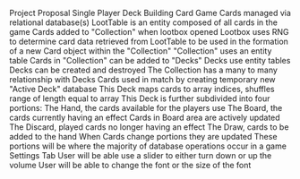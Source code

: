 Project Proposal
Single Player Deck Building Card Game
  Cards managed via relational database(s)
  LootTable is an entity composed of all cards in the game
  Cards added to "Collection" when lootbox opened
    Lootbox uses RNG to determine card data retrieved from LootTable to be used in the formation of a new Card object within the "Collection"
      "Collection" uses an entity table
  Cards in "Collection" can be added to "Decks"
    Decks use entity tables
    Decks can be created and destroyed
  The Collection has a many to many relationship with Decks 
  Cards used in match by creating temporary new "Active Deck" database
    This Deck maps cards to array indices, shuffles range of length equal to array
    This Deck is further subdivided into four portions:
      The Hand, the cards available for the players use
      The Board, the cards currently having an effect
        Cards in Board area are actively updated
      The Discard, played cards no longer having an effect
      The Draw, cards to be added to the hand
      When Cards change portions they are updated
      These portions will be where the majority of database operations occur in a game
  Settings Tab
      User will be able use a slider to either turn down or up the volume
      User will be able to change the font or the size of the font
